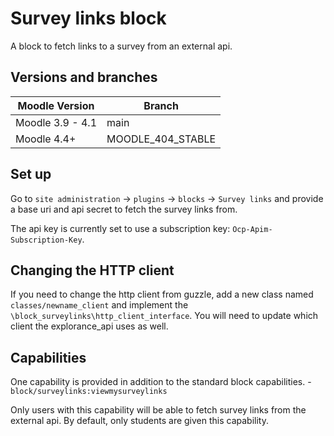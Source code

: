 # Survey links block

A block to fetch links to a survey from an external api.

## Versions and branches

| Moodle Version   | Branch            | 
|------------------|-------------------|
| Moodle 3.9 - 4.1 | main              | 
| Moodle 4.4+      | MOODLE_404_STABLE | 

## Set up

Go to `site administration` -> `plugins` -> `blocks` -> `Survey links` and provide a base uri and api secret to fetch the survey links from.

The api key is currently set to use a subscription key: `Ocp-Apim-Subscription-Key`.

## Changing the HTTP client

If you need to change the http client from guzzle, add a new class named `classes/newname_client` and implement the `\block_surveylinks\http_client_interface`. You will need to update which client the explorance_api uses as well. 

## Capabilities

One capability is provided in addition to the standard block capabilities. - `block/surveylinks:viewmysurveylinks`

Only users with this capability will be able to fetch survey links from the external api. By default, only students are given this capability. 


